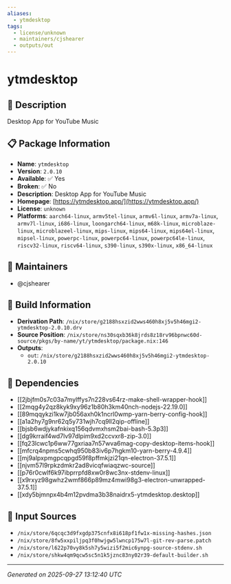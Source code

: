```yaml
---
aliases:
  - ytmdesktop
tags:
  - license/unknown
  - maintainers/cjshearer
  - outputs/out
---
```


# ytmdesktop

## 📝 Description

Desktop App for YouTube Music

## 📋 Package Information

- **Name**: `ytmdesktop`
- **Version**: `2.0.10`
- **Available**: ✅ Yes
- **Broken**: ✅ No
- **Description**: Desktop App for YouTube Music
- **Homepage**: [https://ytmdesktop.app/](https://ytmdesktop.app/)
- **License**: `unknown`
- **Platforms**: `aarch64-linux`, `armv5tel-linux`, `armv6l-linux`, `armv7a-linux`, `armv7l-linux`, `i686-linux`, `loongarch64-linux`, `m68k-linux`, `microblaze-linux`, `microblazeel-linux`, `mips-linux`, `mips64-linux`, `mips64el-linux`, `mipsel-linux`, `powerpc-linux`, `powerpc64-linux`, `powerpc64le-linux`, `riscv32-linux`, `riscv64-linux`, `s390-linux`, `s390x-linux`, `x86_64-linux`
## 👥 Maintainers

- @cjshearer


## 🔧 Build Information

- **Derivation Path**: `/nix/store/g2188hsxzid2wws460h8xj5v5h46mgi2-ytmdesktop-2.0.10.drv`
- **Source Position**: `/nix/store/ns30sqxb36k8jrds8z18rv96bpnwc60d-source/pkgs/by-name/yt/ytmdesktop/package.nix:146`
- **Outputs**:
  - `out`:  `/nix/store/g2188hsxzid2wws460h8xj5v5h46mgi2-ytmdesktop-2.0.10`

## 🔗 Dependencies

- [[2jbjfm0s7c03a7mylffys7n228vs64rz-make-shell-wrapper-hook]]
- [[2mqg4y2qz8kyk9xy96z1b80h3km40nch-nodejs-22.19.0]]
- [[89mqqykzi1kw7jb056axh0k1ncrl0wmp-yarn-berry-config-hook]]
- [[a1a2hy7g9nr62q5y731wjh7cq9ll2qip-offline]]
- [[bjsb6wdjykafnkixq156qdvmxhsm2bai-bash-5.3p3]]
- [[dg9krraif4wd7lv97dlpim9xd2ccvxr8-zip-3.0]]
- [[fq23lcwc1p6ww77gxriaa7n57wva6mag-copy-desktop-items-hook]]
- [[mfcrq4npms5cwhq950b83iv6p7hgkm10-yarn-berry-4.9.4]]
- [[mj9alpxpmgpcqpgd59f8pffmkjzi21qn-electron-37.5.1]]
- [[njvm57l9rpkzdmkr2ad8vicqfwiaqzwc-source]]
- [[p76r0cwlf6k97ibprrpfd8xw0r8wc3nx-stdenv-linux]]
- [[x9rxyz98gwhz2wmf866p89mz4mwi98g3-electron-unwrapped-37.5.1]]
- [[xdy5bjmnpx4b4m12pvdma3b38naidrx5-ytmdesktop.desktop]]

## 📁 Input Sources

- `/nix/store/6qcqc3d9fxgdp375cnfx8i618pf1fw1x-missing-hashes.json`
- `/nix/store/8fw5xxpiljpq3f0hwjgw5lwncp175w7l-git-rev-parse.patch`
- `/nix/store/l622p70vy8k5sh7y5wizi5f2mic6ynpg-source-stdenv.sh`
- `/nix/store/shkw4qm9qcw5sc5n1k5jznc83ny02r39-default-builder.sh`

---
*Generated on 2025-09-27 13:12:40 UTC*
